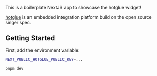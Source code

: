 This is a boilerplate NextJS app to showcase the hotglue widget!

[hotglue](https://hotglue.com) is an embedded integration platform build on the open source singer spec.


## Getting Started

First, add the environment variable:
```bash
NEXT_PUBLIC_HOTGLUE_PUBLIC_KEY=...
```

```bash
pnpm dev
```